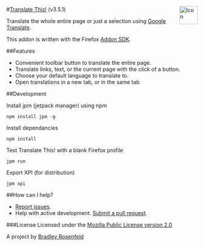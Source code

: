 #[Translate This!](https://addons.mozilla.org/en-US/firefox/addon/translate-this/) (v3.5.1) <img src="https://raw.githubusercontent.com/BoringCode/TranslateThis/master/icon.png" alt="Icon" align="right" height="48"/>

Translate the whole entire page or just a selection using [Google Translate](http://translate.google.com). 

This addon is written with the Firefox [Addon SDK](https://wiki.mozilla.org/Labs/Jetpack).

##Features

- Convenient toolbar button to translate the entire page.
- Translate links, text, or the current page with the click of a button.
- Choose your default language to translate to.
- Open translations in a new tab, or in the same tab

##Development

Install jpm (jetpack manager) using npm

```
npm install jpm -g
```

Install dependancies

```
npm install
```

Test Translate This! with a blank Firefox profile

```
jpm run
```

Export XPI (for distribution)

```
jpm xpi
```

##How can I help?

- [Report issues](https://github.com/BoringCode/TranslateThis/issues).
- Help with active development. [Submit a pull request](https://github.com/BoringCode/TranslateThis/pulls).

###License
Licensed under the [Mozilla Public License version 2.0](https://www.mozilla.org/MPL/2.0/)

A project by [Bradley Rosenfeld](http://bradleyrosenfeld.com)
